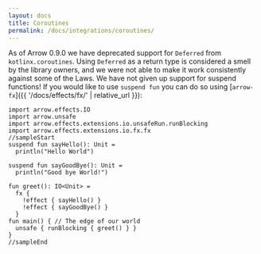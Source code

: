 ```yaml
---
layout: docs
title: Coroutines
permalink: /docs/integrations/coroutines/
---
```


As of Arrow 0.9.0 we have deprecated support for `Deferred` from `kotlinx.coroutines`. Using `Deferred` as a return type is considered a smell by the library owners, and we were not able to make it work consistently against some of the Laws.
We have not given up support for suspend functions! If you would like to use `suspend fun` you can do so using [`arrow-fx`]({{ '/docs/effects/fx/' | relative_url }}):
```kotlin:ank:playground
import arrow.effects.IO
import arrow.unsafe
import arrow.effects.extensions.io.unsafeRun.runBlocking
import arrow.effects.extensions.io.fx.fx
//sampleStart
suspend fun sayHello(): Unit =
  println("Hello World")
  
suspend fun sayGoodBye(): Unit =
  println("Good bye World!")
  
fun greet(): IO<Unit> =
  fx {
    !effect { sayHello() }
    !effect { sayGoodBye() }
  }
fun main() { // The edge of our world
  unsafe { runBlocking { greet() } }
}
//sampleEnd 
```
